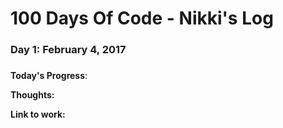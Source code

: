 # 100 Days Of Code - Nikki's Log


### Day 1: February 4, 2017
#####

**Today's Progress**: 

**Thoughts:** 

**Link to work:** [<name>](http://)


